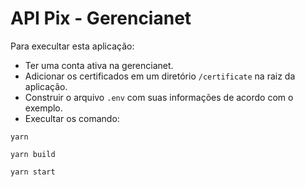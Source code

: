 # API Pix - Gerencianet

Para execultar esta aplicação:

- Ter uma conta ativa na gerencianet.
- Adicionar os certificados em um diretório `/certificate` na raiz da aplicação.
- Construir o arquivo `.env` com suas informações de acordo com o exemplo. 
- Execultar os comando: 
```
yarn 

yarn build

yarn start
```
